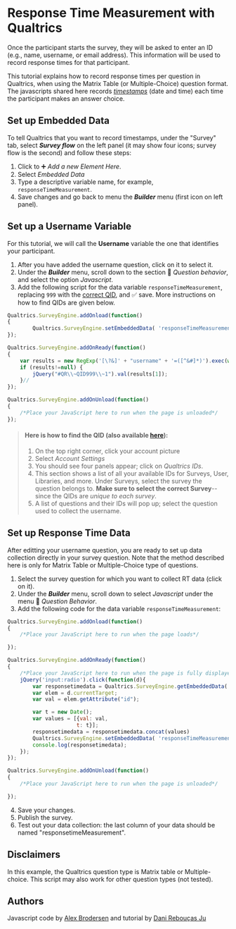 # Response Time Measurement with Qualtrics

Once the participant starts the survey, they will be asked to enter an ID (e.g., name, username, or email address). This information will be used to record response times for that participant.

This tutorial explains how to record response times per question in Qualtrics, when using the Matrix Table (or Multiple-Choice) question format. The javascripts shared here records [*timestamps*](https://en.wikipedia.org/wiki/Timestamp) (date and time) each time the participant makes an answer choice.

## Set up Embedded Data

To tell Qualtrics that you want to record timestamps, under the "Survey" tab, select **_Survey flow_** on the left panel (it may show four icons; survey flow is the second) and follow these steps: 

1. Click to :heavy_plus_sign: *Add a new Element Here*.
2. Select *Embedded Data*
3. Type a descriptive variable name, for example, `responseTimeMeasurement`.
4. Save changes and go back to menu the **_Builder_** menu (first icon on left panel).

## Set up a Username Variable

For this tutorial, we will call the **Username** variable the one that identifies your participant. 

1. After you have added the username question, click on it to select it. 
2. Under the **_Builder_** menu, scroll down to the section :arrow_down_small: *Question behavior*, and select the option *Javascript*. 
3. Add the following script for the data variable `responseTimeMeasurement`, replacing `999` with the [correct QID](https://www.qualtrics.com/support/integrations/api-integration/finding-qualtrics-ids/#LocatingQualtricsIDs), and :white_check_mark: save. More instructions on how to find QIDs are given below.

```js
Qualtrics.SurveyEngine.addOnload(function()
{
    	Qualtrics.SurveyEngine.setEmbeddedData( 'responseTimeMeasurement', [{}]);
});

Qualtrics.SurveyEngine.addOnReady(function()
{
	var results = new RegExp('[\?&]' + "username" + '=([^&#]*)').exec(window.location.href);
	if (results!=null) {
		jQuery("#QR\\~QID999\\~1").val(results[1]);
	}//
});

Qualtrics.SurveyEngine.addOnUnload(function()
{
	/*Place your JavaScript here to run when the page is unloaded*/
});
```

> #### Here is how to find the QID (also available [here](https://www.qualtrics.com/support/integrations/api-integration/finding-qualtrics-ids/#LocatingQualtricsIDs)):
>
> 1. On the top right corner, click your account picture
> 2. Select *Account Settings*
> 3. You should see four panels appear; click on *Qualtrics IDs*.
> 4. This section shows a list of all your available IDs for Surveys, User, Libraries, and more. Under Surveys, select the survey the question belongs to. **Make sure to select the correct Survey**-- since the QIDs are *unique to each survey*.
> 5. A list of questions and their IDs will pop up; select the question used to collect the username.


## Set up Response Time Data

After editting your username question, you are ready to set up data collection directly in your survey question. Note that the method described here is only for Matrix Table or Multiple-Choice type of questions. 

1. Select the survey question for which you want to collect RT data (click on it).
2. Under the **_Builder_** menu, scroll down to select *Javascript* under the menu :arrow_down_small: *Question Behavior*.
3. Add the following code for the data variable `responseTimeMeasurement`:

```js
Qualtrics.SurveyEngine.addOnload(function()
{
	/*Place your JavaScript here to run when the page loads*/

});

Qualtrics.SurveyEngine.addOnReady(function()
{
	/*Place your JavaScript here to run when the page is fully displayed*/
    jQuery('input:radio').click(function(d){ 
        var responsetimedata = Qualtrics.SurveyEngine.getEmbeddedData('responseTimeMeasurement');
        var elem = d.currentTarget;
        var val = elem.getAttribute("id");

        var t = new Date();
        var values = [{val: val,
                      t: t}];    
        responsetimedata = responsetimedata.concat(values)
        Qualtrics.SurveyEngine.setEmbeddedData( 'responseTimeMeasurement', responsetimedata)
        console.log(responsetimedata);
    });
});

Qualtrics.SurveyEngine.addOnUnload(function()
{
	/*Place your JavaScript here to run when the page is unloaded*/

});
```

4. Save your changes.
5. Publish the survey.
6. Test out your data collection: the last column of your data should be named "responsetimeMeasurement".

## Disclaimers

In this example, the Qualtrics question type is Matrix table or Multiple-choice. This script may also work for other question types (not tested).

## Authors

Javascript code by [Alex Brodersen]() and tutorial by [Dani Rebouças Ju](github.com/drebouca)
